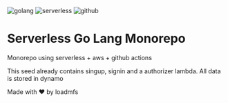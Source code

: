 ![golang](https://img.shields.io/badge/Golang-65CBD7?style=for-the-badge&logo=go&logoColor=white)
![serverless](https://img.shields.io/badge/Serverless-FD5750?style=for-the-badge&logo=serverless&logoColor=white)
![github](https://img.shields.io/badge/Github%20Actions-%232671E5.svg?style=for-the-badge&logo=githubactions&logoColor=white)

# Serverless Go Lang Monorepo

Monorepo using serverless + aws + github actions

This seed already contains singup, signin and a authorizer lambda.
All data is stored in dynamo

Made with ❤️  by loadmfs
